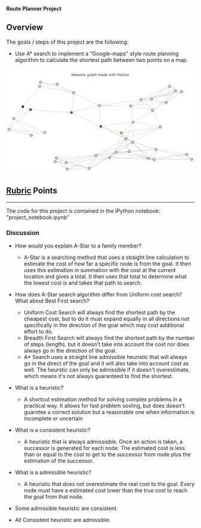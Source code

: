 **Route Planner Project**

Overview
---
The goals / steps of this project are the following:

* Use A* search to implement a "Google-maps" style route planning algorithm to calculate the shortest path between two points on a map.

![alt_text][image1]

[//]: # (Image References)
[image1]: ./result.png "Result"


## [Rubric](https://review.udacity.com/#!/rubrics/1210/view) Points
---

The code for this project is contained in the IPython notebook: "project_notebook.ipynb" 

### Discussion
* How would you explain A-Star to a family member?
    - A-Star is a searching method that uses a straight line calculation to estimate the cost of how far a specific node is from the goal. It then uses this estimation in summation with the cost at the current location and gives a total. It then uses that total to determine what the lowest cost is and takes that path to search.
* How does A-Star search algorithm differ from Uniform cost search? What about Best First search?
    - Uniform Cost Search will always find the shortest path by the cheapest cost, but to do it must expand equally in all directions not specifically in the direction of the goal which may cost additional effort to do. 
    - Breadth First Search will always find the shortest path by the number of steps (length), but it doesn't take into account the cost nor does always go in the direction of the goal.
    - A* Search uses a straight line admissible heuristic that will always go in the direct of the goal and it will also take into account cost as well. The heurstic can only be admissible if it doesn't overestimate, which means it's not always guaranteed to find the shortest.
* What is a heuristic?
    - A shortcut estimation method for solving complex problems in a practical way. It allows for fast problem sovling, but does doesn't guarntee a correct solution but a reasonable one when information is incomplete or uncertain
* What is a consistent heuristic?
    - A heuristic that is always admissisble. Once an action is taken, a successor is generated for each node. The estimated cost is less than or equal to the cost to get to the successor from node plus the estimation of the successor.
* What is a admissible heuristic?
    - A heuristic that does not overestimate the real cost to the goal. Every node must have a estimated cost lower than the true cost to reach the goal from that node.

* Some admissible heuristic are consistent.
* All Consistent heuristic are admissible.
